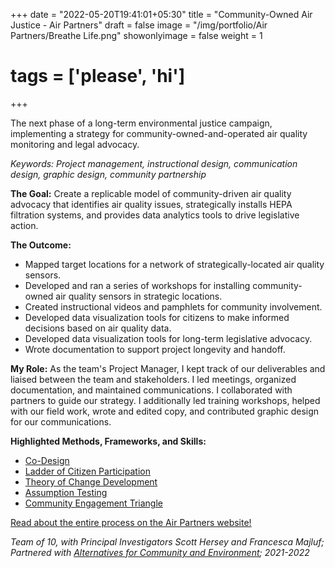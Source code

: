 +++
date = "2022-05-20T19:41:01+05:30"
title = "Community-Owned Air Justice - Air Partners"
draft = false
image = "/img/portfolio/Air Partners/Breathe Life.png"
showonlyimage = false
weight = 1
# tags = ['please', 'hi']
+++

The next phase of a long-term environmental justice campaign, implementing a strategy for community-owned-and-operated air quality monitoring and legal advocacy.

<!--more-->
*Keywords: Project management, instructional design, communication design, graphic design, community partnership*

**The Goal:** Create a replicable model of community-driven air quality advocacy that identifies air quality issues, strategically installs HEPA filtration systems, and provides data analytics tools to drive legislative action.

**The Outcome:**
- Mapped target locations for a network of strategically-located air quality sensors.
- Developed and ran a series of workshops for installing community-owned air quality sensors in strategic locations.
- Created instructional videos and pamphlets for community involvement.
- Developed data visualization tools for citizens to make informed decisions based on air quality data.
- Developed data visualization tools for long-term legislative advocacy.
- Wrote documentation to support project longevity and handoff.

**My Role:** As the team's Project Manager, I kept track of our deliverables and liaised between the team and stakeholders. I led meetings, organized documentation, and maintained communications. I collaborated with partners to guide our strategy. I additionally led training workshops, helped with our field work, wrote and edited copy, and contributed graphic design for our communications.

**Highlighted Methods, Frameworks, and Skills:**
- [Co-Design](https://www.beyondstickynotes.com/what-is-codesign)
- [Ladder of Citizen Participation](https://organizingengagement.org/models/ladder-of-citizen-participation/)
- [Theory of Change Development](https://unsdg.un.org/sites/default/files/UNDG-UNDAF-Companion-Pieces-7-Theory-of-Change.pdf)
- [Assumption Testing](https://socialmovementsinnovation.org/tools/testing-assumptions-about-your-theory-of-change/)
- [Community Engagement Triangle](https://capire.com.au/publications/capire-engagement-triangle-2022/)

[Read about the entire process on the Air Partners website!](https://airpartners.org/model)

*Team of 10, with Principal Investigators Scott Hersey and Francesca Majluf; Partnered with [Alternatives for Community and Environment](https://ace-ej.org/); 2021-2022*